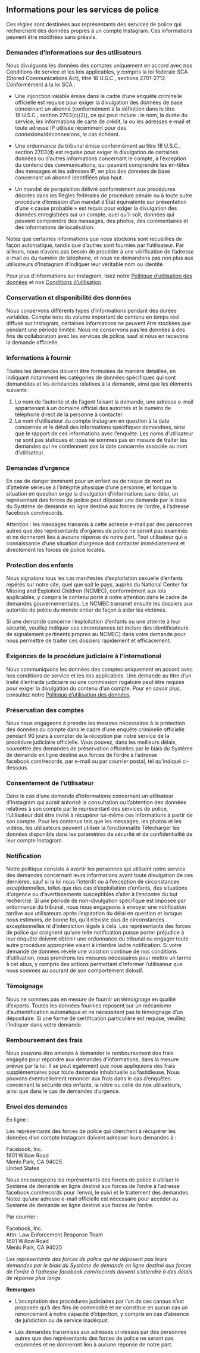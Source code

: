 Informations pour les services de police
----------------------------------------

Ces règles sont destinées aux représentants des services de police qui recherchent des données propres à un compte Instagram. Ces informations peuvent être modifiées sans préavis.

### Demandes d’informations sur des utilisateurs

Nous divulguons les données des comptes uniquement en accord avec nos Conditions de service et les lois applicables, y compris la loi fédérale SCA (Stored Communications Act), titre 18 U.S.C., sections 2701-2712. Conformément à la loi SCA :

*   Une injonction valable émise dans le cadre d’une enquête criminelle officielle est requise pour exiger la divulgation des données de base concernant un abonné (conformément à la définition dans le titre 18 U.S.C., section 2703(c)(2)), ce qui peut inclure : le nom, la durée du service, les informations de carte de crédit, la ou les adresses e-mail et toute adresse IP utilisée récemment pour des connexions/déconnexions, le cas échéant.
    
*   Une ordonnance du tribunal émise conformément au titre 18 U.S.C., section 2703(d) est requise pour exiger la divulgation de certaines données ou d’autres informations concernant le compte, à l’exception du contenu des communications, qui peuvent comprendre les en-têtes des messages et les adresses IP, en plus des données de base concernant un abonné identifiées plus haut.
    
*   Un mandat de perquisition délivré conformément aux procédures décrites dans les Règles fédérales de procédure pénale ou à toute autre procédure d’émission d’un mandat d’État équivalente sur présentation d’une « cause probable » est requis pour exiger la divulgation des données enregistrées sur un compte, quel qu’il soit, données qui peuvent comprendre des messages, des photos, des commentaires et des informations de localisation.
    

Notez que certaines informations que nous stockons sont recueillies de façon automatique, tandis que d’autres sont fournies par l’utilisateur. Par ailleurs, nous n’avons pas besoin de procéder à une vérification de l’adresse e-mail ou du numéro de téléphone, et nous ne demandons pas non plus aux utilisateurs d’Instagram d’indiquer leur véritable nom ou identité.

Pour plus d’informations sur Instagram, lisez notre [Politique d’utilisation des données](http://help.instagram.com/519522125107875?helpref=page_content) et nos [Conditions d’utilisation](http://help.instagram.com/581066165581870?helpref=page_content).

### Conservation et disponibilité des données

Nous conservons différents types d’informations pendant des durées variables. Compte tenu du volume important de contenu en temps réel diffusé sur Instagram, certaines informations ne peuvent être stockées que pendant une période limitée. Nous ne conservons pas les données à des fins de collaboration avec les services de police, sauf si nous en recevons la demande officielle.

### Informations à fournir

Toutes les demandes doivent être formulées de manière détaillée, en indiquant notamment les catégories de données spécifiques qui sont demandées et les échéances relatives à la demande, ainsi que les éléments suivants :

1.  Le nom de l’autorité et de l’agent faisant la demande, une adresse e-mail appartenant à un domaine officiel des autorités et le numéro de téléphone direct de la personne à contacter.
2.  Le nom d’utilisateur du compte Instagram en question à la date concernée et le détail des informations spécifiques demandées, ainsi que le rapport de ces informations avec l’enquête. Les noms d’utilisateur ne sont pas statiques et nous ne sommes pas en mesure de traiter les demandes qui ne contiennent pas la date concernée associée au nom d’utilisateur.

### Demandes d’urgence

En cas de danger imminent pour un enfant ou de risque de mort ou d’atteinte sérieuse à l’intégrité physique d’une personne, et lorsque la situation en question exige la divulgation d’informations sans délai, un représentant des forces de police peut déposer une demande par le biais du Système de demande en ligne destiné aux forces de l’ordre, à l’adresse facebook.com/records.

Attention : les messages transmis à cette adresse e-mail par des personnes autres que des représentants d’organes de police ne seront pas examinés et ne donneront lieu à aucune réponse de notre part. Tout utilisateur qui a connaissance d’une situation d’urgence doit contacter immédiatement et directement les forces de police locales.

### Protection des enfants

Nous signalons tous les cas manifestes d’exploitation sexuelle d’enfants repérés sur notre site, quel que soit le pays, auprès du National Center for Missing and Exploited Children (NCMEC), conformément aux lois applicables, y compris le contenu porté à notre attention dans le cadre de demandes gouvernementales. Le NCMEC transmet ensuite les dossiers aux autorités de police du monde entier de façon à aider les victimes.

Si une demande concerne l’exploitation d’enfants ou une atteinte à leur sécurité, veuillez indiquer ces circonstances (et inclure des identificateurs de signalement pertinents propres au NCMEC) dans votre demande pour nous permettre de traiter ces dossiers rapidement et efficacement.

### Exigences de la procédure judiciaire à l’international

Nous communiquons les données des comptes uniquement en accord avec nos conditions de service et les lois applicables. Une demande au titre d’un traité d’entraide judiciaire ou une commission rogatoire peut être requise pour exiger la divulgation du contenu d’un compte. Pour en savoir plus, consultez notre [Politique d’utilisation des données](http://help.instagram.com/519522125107875?helpref=page_content).

### Préservation des comptes

Nous nous engageons à prendre les mesures nécessaires à la protection des données du compte dans le cadre d’une enquête criminelle officielle pendant 90 jours à compter de la réception par notre service de la procédure judiciaire officielle. Vous pouvez, dans les meilleurs délais, soumettre des demandes de préservation officielles par le biais du Système de demande en ligne destiné aux forces de l’ordre à l’adresse facebook.com/records, par e-mail ou par courrier postal, tel qu’indiqué ci-dessous.

### Consentement de l’utilisateur

Dans le cas d’une demande d’informations concernant un utilisateur d’Instagram qui aurait autorisé la consultation ou l’obtention des données relatives à son compte par le représentant des services de police, l’utilisateur doit être invité à récupérer lui-même ces informations à partir de son compte. Pour les contenus tels que les messages, les photos et les vidéos, les utilisateurs peuvent utiliser la fonctionnalité Télécharger les données disponible dans les paramètres de sécurité et de confidentialité de leur compte Instagram.

### Notification

Notre politique consiste à avertir les personnes qui utilisent notre service des demandes concernant leurs informations avant toute divulgation de ces dernières, sauf si la loi nous l’interdit ou à l’exception de circonstances exceptionnelles, telles que des cas d’exploitation d’enfants, des situations d’urgence ou d’avertissements susceptibles d’aller à l’encontre du but recherché. Si une période de non-divulgation spécifique est imposée par ordonnance du tribunal, nous nous engageons à envoyer une notification tardive aux utilisateurs après l’expiration du délai en question et lorsque nous estimons, de bonne foi, qu’il n’existe plus de circonstances exceptionnelles ni d’interdiction légale à cela. Les représentants des forces de police qui craignent qu’une telle notification puisse porter préjudice à leur enquête doivent obtenir une ordonnance du tribunal ou engager toute autre procédure appropriée visant à interdire ladite notification. Si votre demande de données révèle une violation continue de nos conditions d’utilisation, nous prendrons les mesures nécessaires pour mettre un terme à cet abus, y compris des actions permettant d’informer l’utilisateur que nous sommes au courant de son comportement dolosif.

### Témoignage

Nous ne sommes pas en mesure de fournir un témoignage en qualité d’experts. Toutes les données fournies reposent sur un mécanisme d’authentification automatique et ne nécessitent pas le témoignage d’un dépositaire. Si une forme de certification particulière est requise, veuillez l’indiquer dans votre demande.

### Remboursement des frais

Nous pouvons être amenés à demander le remboursement des frais engagés pour répondre aux demandes d’informations, dans la mesure prévue par la loi. Il se peut également que nous appliquions des frais supplémentaires pour toute demande inhabituelle ou fastidieuse. Nous pouvons éventuellement renoncer aux frais dans le cas d’enquêtes concernant la sécurité des enfants, la nôtre ou celle de nos utilisateurs, ainsi que dans le cas de demandes d’urgence.

### Envoi des demandes

En ligne :

Les représentants des forces de police qui cherchent à récupérer les données d’un compte Instagram doivent adresser leurs demandes à :

Facebook, Inc.  
1601 Willow Road  
Menlo Park, CA 94025  
United States

Nous encourageons les représentants des forces de police à utiliser le Système de demande en ligne destiné aux forces de l’ordre à l’adresse facebook.com/records pour l’envoi, le suivi et le traitement des demandes. Notez qu’une adresse e-mail officielle est nécessaire pour accéder au Système de demande en ligne destiné aux forces de l’ordre.

Par courrier :

Facebook, Inc.  
Attn: Law Enforcement Response Team  
1601 Willow Road  
Menlo Park, CA 94025

_Les représentants des forces de police qui ne déposent pas leurs demandes par le biais du Système de demande en ligne destiné aux forces de l’ordre à l’adresse facebook.com/records doivent s’attendre à des délais de réponse plus longs_.

**Remarques**

*   L’acceptation des procédures judiciaires par l’un de ces canaux n’est proposée qu’à des fins de commodité et ne constitue en aucun cas un renoncement à notre capacité d’objection, y compris en cas d’absence de juridiction ou de service inadéquat.
    
*   Les demandes transmises aux adresses ci-dessus par des personnes autres que des représentants des forces de police ne seront pas examinées et ne donneront lieu à aucune réponse de notre part.